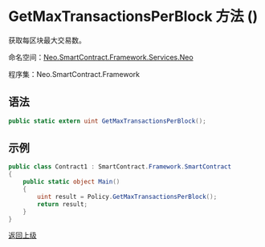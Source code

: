 # GetMaxTransactionsPerBlock 方法 ()

获取每区块最大交易数。

命名空间：[Neo.SmartContract.Framework.Services.Neo](../../neo.md)

程序集：Neo.SmartContract.Framework

## 语法

```c#
public static extern uint GetMaxTransactionsPerBlock();
```

## 示例

```c#
public class Contract1 : SmartContract.Framework.SmartContract
{
    public static object Main()
    {
        uint result = Policy.GetMaxTransactionsPerBlock();
        return result;
    }
}
```

[返回上级](../Policy.md)